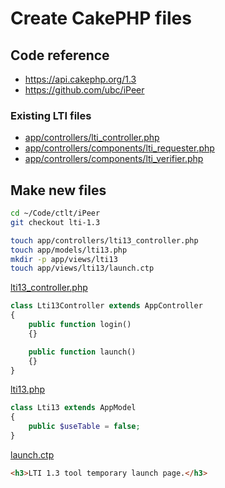 # Create CakePHP files

## Code reference

- <https://api.cakephp.org/1.3>
- <https://github.com/ubc/iPeer>

### Existing LTI files

- [app/controllers/lti_controller.php](app/controllers/lti_controller.php)
- [app/controllers/components/lti_requester.php](app/controllers/components/lti_requester.php)
- [app/controllers/components/lti_verifier.php](app/controllers/components/lti_verifier.php)

## Make new files

```bash
cd ~/Code/ctlt/iPeer
git checkout lti-1.3

touch app/controllers/lti13_controller.php
touch app/models/lti13.php
mkdir -p app/views/lti13
touch app/views/lti13/launch.ctp
```

[lti13_controller.php](app/controllers/lti13_controller.php)

```php
class Lti13Controller extends AppController
{
    public function login()
    {}

    public function launch()
    {}
}
```

[lti13.php](app/models/lti13.php)

```php
class Lti13 extends AppModel
{
    public $useTable = false;
}
```

[launch.ctp](app/views/lti13/launch.ctp)

```html
<h3>LTI 1.3 tool temporary launch page.</h3>
```
